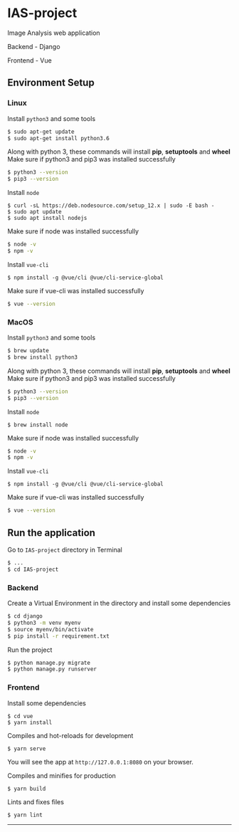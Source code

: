 # IAS-project
Image Analysis web application

Backend - Django

Frontend - Vue

## Environment Setup
### Linux
Install `python3` and some tools
```sh
$ sudo apt-get update
$ sudo apt-get install python3.6
```
Along with python 3, these commands will install **pip**, **setuptools** and **wheel**
Make sure if python3 and pip3 was installed successfully
```sh
$ python3 --version
$ pip3 --version
```

Install `node`
```
$ curl -sL https://deb.nodesource.com/setup_12.x | sudo -E bash -
$ sudo apt update
$ sudo apt install nodejs
```
Make sure if node was installed successfully
```sh
$ node -v
$ npm -v
```

Install `vue-cli`
```
$ npm install -g @vue/cli @vue/cli-service-global
```
Make sure if vue-cli was installed successfully
```sh
$ vue --version
```

### MacOS
Install `python3` and some tools
```sh
$ brew update
$ brew install python3
```
Along with python 3, these commands will install **pip**, **setuptools** and **wheel**
Make sure if python3 and pip3 was installed successfully
```sh
$ python3 --version
$ pip3 --version
```

Install `node`
```
$ brew install node
```
Make sure if node was installed successfully
```sh
$ node -v
$ npm -v
```

Install `vue-cli`
```
$ npm install -g @vue/cli @vue/cli-service-global
```
Make sure if vue-cli was installed successfully
```sh
$ vue --version
```

## Run the application
Go to `IAS-project` directory in Terminal
```sh
$ ...
$ cd IAS-project
```
### Backend
Create a Virtual Environment in the directory and install some dependencies
```sh
$ cd django
$ python3 -m venv myenv
$ source myenv/bin/activate
$ pip install -r requirement.txt
```

Run the project
```sh
$ python manage.py migrate
$ python manage.py runserver
```

### Frontend
Install some dependencies
```
$ cd vue
$ yarn install
```

Compiles and hot-reloads for development
```
$ yarn serve
```
You will see the app at `http://127.0.0.1:8080` on your browser.

Compiles and minifies for production
```
$ yarn build
```

Lints and fixes files
```
$ yarn lint
```

---
